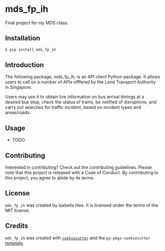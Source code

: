 # mds_fp_ih

Final project for my MDS class.

## Installation

```bash
$ pip install mds_fp_ih
```

## Introduction 

The following package, mds_fp_ih, is an API client Python package. It allows users to call on a number of APIs offfered by the Land Transport Authority in Singapore.

Users may use it to obtain live information on bus arrival timings at a desired bus stop, check the status of trains, be notified of disruptions, and carry out searches for traffic incident, based on incident types and areas/roads. 


## Usage

- TODO

## Contributing

Interested in contributing? Check out the contributing guidelines. Please note that this project is released with a Code of Conduct. By contributing to this project, you agree to abide by its terms.

## License

`mds_fp_ih` was created by Isabella Hee. It is licensed under the terms of the MIT license.

## Credits

`mds_fp_ih` was created with [`cookiecutter`](https://cookiecutter.readthedocs.io/en/latest/) and the `py-pkgs-cookiecutter` [template](https://github.com/py-pkgs/py-pkgs-cookiecutter).
